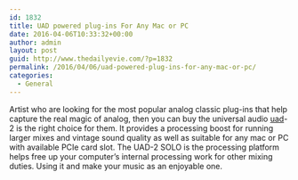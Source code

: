 ```yaml
---
id: 1832
title: UAD powered plug-ins For Any Mac or PC
date: 2016-04-06T10:33:32+00:00
author: admin
layout: post
guid: http://www.thedailyevie.com/?p=1832
permalink: /2016/04/06/uad-powered-plug-ins-for-any-mac-or-pc/
categories:
  - General
---
```

Artist who are looking for the most popular analog classic plug-ins that help capture the real magic of analog, then you can buy the universal audio [uad](http://www.musiciansfriend.com/pro-audio/universal-audio-uad-2-solo)-2 is the right choice for them. It provides a processing boost for running larger mixes and vintage sound quality as well as suitable for any mac or PC with available PCIe card slot. The UAD-2 SOLO is the processing platform helps free up your computer&#8217;s internal processing work for other mixing duties. Using it and make your music as an enjoyable one.
